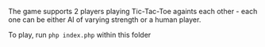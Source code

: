 The game supports 2 players playing Tic-Tac-Toe againts each other - each one can be either AI of varying strength or a human player.

To play, run `php index.php` within this folder